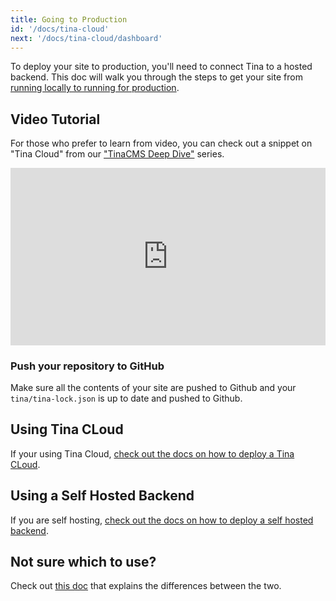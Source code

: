 ```yaml
---
title: Going to Production
id: '/docs/tina-cloud'
next: '/docs/tina-cloud/dashboard'
---
```


To deploy your site to production, you'll need to connect Tina to a hosted backend. This doc will walk you through the steps to get your site from [running locally to running for production](/docs/tina-cloud/faq/#what-is-local-mode-vs-prod-mode).

<!-- Tina's GraphQL Content API is flexible, in that it can be run locally using the Tina CLI ("Local Mode") which persists changes to the local file system, or your site can talk to a hosted content API in a production environment ("Prod Mode"), which persists changes to your GitHub repository. -->

## Video Tutorial

For those who prefer to learn from video, you can check out a snippet on "Tina Cloud" from our ["TinaCMS Deep Dive"](https://www.youtube.com/watch?v=PcgnJDILv4w&list=PLPar4H9PHKVqoCwZy79PHr8-W_vA3lAOB&pp=iAQB) series.

<div style="position:relative;padding-top:56.25%;">
  <iframe width="560" frameborder="0" allowfullscreen
      style="position:absolute;top:0;left:0;width:100%;height:100%;" src="https://www.youtube.com/embed/r9vzL_8PEW8?start=39" title="TinaCMS Deep Dive (Going To Production)" allow="accelerometer; autoplay; clipboard-write; encrypted-media; gyroscope; picture-in-picture; web-share">
  </iframe>
</div>

### Push your repository to GitHub

Make sure all the contents of your site are pushed to Github and your `tina/tina-lock.json` is up to date and pushed to Github.

## Using Tina CLoud

If your using Tina Cloud, [check out the docs on how to deploy a Tina CLoud](/docs/tina-cloud/overview).

## Using a Self Hosted Backend

If you are self hosting, [check out the docs on how to deploy a self hosted backend](/docs/self-hosted/overview).

## Not sure which to use?

<!-- TODO: Maybe this should link to a different expiation -->

Check out [this doc](/docs/tina-cloud/faq#what-is-tina-cloud) that explains the differences between the two.

